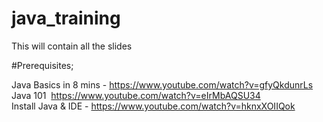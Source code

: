 # java_training

This will contain all the slides

#Prerequisites;

Java Basics in 8 mins - https://www.youtube.com/watch?v=gfyQkdunrLs</br>
Java 101  https://www.youtube.com/watch?v=eIrMbAQSU34</br>
Install Java & IDE - https://www.youtube.com/watch?v=hknxXOIIQok
